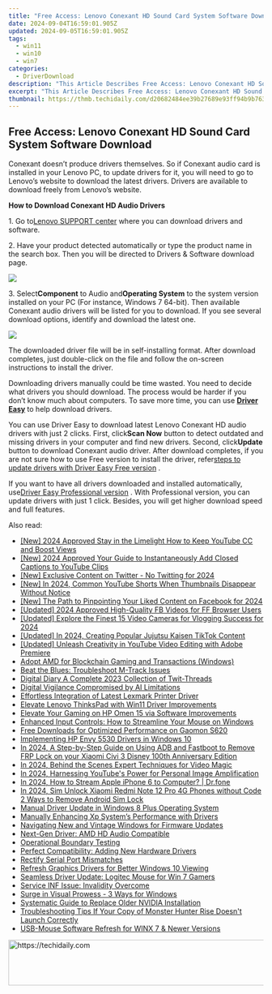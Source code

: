 ```yaml
---
title: "Free Access: Lenovo Conexant HD Sound Card System Software Download"
date: 2024-09-04T16:59:01.905Z
updated: 2024-09-05T16:59:01.905Z
tags:
  - win11
  - win10
  - win7
categories:
  - DriverDownload
description: "This Article Describes Free Access: Lenovo Conexant HD Sound Card System Software Download"
excerpt: "This Article Describes Free Access: Lenovo Conexant HD Sound Card System Software Download"
thumbnail: https://thmb.techidaily.com/d20682484ee39b27689e93ff94b9b7638592055fcb925a693073d87e930189fb.jpg
---
```


## Free Access: Lenovo Conexant HD Sound Card System Software Download

Conexant doesn’t produce drivers themselves. So if Conexant audio card is installed in your Lenovo PC, to update drivers for it, you will need to go to Lenovo’s website to download the latest drivers. Drivers are available to download freely from Lenovo’s website.  
  
 **How to Download Conexant HD Audio Drivers** 
  
1\. Go to[Lenovo SUPPORT center](https://shop-links.co/link/?exclusive=1&publisher_slug=itechdaily19598&url=http%3A%2F%2Fsupport.lenovo.com%2Fus%2Fen%2FGlobalProductSelector%3FC%3D1%26TabName%26linkTrack) where you can download drivers and software.  
   
2\. Have your product detected automatically or type the product name in the search box. Then you will be directed to Drivers & Software download page.  

  
![](https://images.drivereasy.com/wp-content/uploads/2016/06/img_5757bbfd7df2e.png)   
  
 3\. Select**Component** to Audio and**Operating System** to the system version installed on your PC (For instance, Windows 7 64-bit). Then available Conexant audio drivers will be listed for you to download. If you see several download options, identify and download the latest one.  
  
![](https://images.drivereasy.com/wp-content/uploads/2016/06/img_5757be2be3296.png)   
  
 The downloaded driver file will be in self-installing format. After download completes, just double-click on the file and follow the on-screen instructions to install the driver.   
  
 Downloading drivers manually could be time wasted. You need to decide what drivers you should download. The process would be harder if you don’t know much about computers. To save more time, you can use **[Driver Easy](https://tools.techidaily.com/drivereasy/download/)**  to help download drivers.  
  
 You can use Driver Easy to download latest Lenovo Conexant HD audio drivers with just 2 clicks. First, click**Scan Now** button to detect outdated and missing drivers in your computer and find new drivers. Second, click**Update** button to download Conexant audio driver. After download completes, if you are not sure how to use Free version to install the driver, refer[steps to update drivers with Driver Easy Free version](https://tools.techidaily.com/drivereasy/download/) .   
  
 If you want to have all drivers downloaded and installed automatically, use[Driver Easy Professional version](https://tools.techidaily.com/drivereasy/download/) . With Professional version, you can update drivers with just 1 click. Besides, you will get higher download speed and full features.

<ins class="adsbygoogle"
     style="display:block"
     data-ad-format="autorelaxed"
     data-ad-client="ca-pub-7571918770474297"
     data-ad-slot="1223367746"></ins>



<ins class="adsbygoogle"
     style="display:block"
     data-ad-client="ca-pub-7571918770474297"
     data-ad-slot="8358498916"
     data-ad-format="auto"
     data-full-width-responsive="true"></ins>

<span class="atpl-alsoreadstyle">Also read:</span>
<div><ul>
<li><a href="https://youtube-web.techidaily.com/024-approved-stay-in-the-limelight-how-to-keep-youtube-cc-and-boost-views/"><u>[New] 2024 Approved  Stay in the Limelight  How to Keep YouTube CC and Boost Views</u></a></li>
<li><a href="https://youtube-lab.techidaily.com/024-approved-your-guide-to-instantaneously-add-closed-captions-to-youtube-clips/"><u>[New] 2024 Approved  Your Guide to Instantaneously Add Closed Captions to YouTube Clips</u></a></li>
<li><a href="https://twitter-videos.techidaily.com/new-exclusive-content-on-twitter-no-twitting-for-2024/"><u>[New] Exclusive Content on Twitter - No Twitting for 2024</u></a></li>
<li><a href="https://facebook-video-footage.techidaily.com/new-in-2024-common-youtube-shorts-when-thumbnails-disappear-without-notice/"><u>[New] In 2024, Common YouTube Shorts  When Thumbnails Disappear Without Notice</u></a></li>
<li><a href="https://facebook-video-content.techidaily.com/new-the-path-to-pinpointing-your-liked-content-on-facebook-for-2024/"><u>[New] The Path to Pinpointing Your Liked Content on Facebook for 2024</u></a></li>
<li><a href="https://facebook-video-recording.techidaily.com/updated-2024-approved-high-quality-fb-videos-for-ff-browser-users/"><u>[Updated] 2024 Approved  High-Quality FB Videos for FF Browser Users</u></a></li>
<li><a href="https://fox-boxes.techidaily.com/updated-explore-the-finest-15-video-cameras-for-vlogging-success-for-2024/"><u>[Updated] Explore the Finest 15 Video Cameras for Vlogging Success for 2024</u></a></li>
<li><a href="https://tiktok-video-files.techidaily.com/updated-in-2024-creating-popular-jujutsu-kaisen-tiktok-content/"><u>[Updated] In 2024, Creating Popular Jujutsu Kaisen TikTok Content</u></a></li>
<li><a href="https://youtube-lab.techidaily.com/ed-unleash-creativity-in-youtube-video-editing-with-adobe-premiere/"><u>[Updated] Unleash Creativity in YouTube Video Editing with Adobe Premiere</u></a></li>
<li><a href="https://driver-install.techidaily.com/adopt-amd-for-blockchain-gaming-and-transactions-windows/"><u>Adopt AMD for Blockchain Gaming and Transactions (Windows)</u></a></li>
<li><a href="https://driver-install.techidaily.com/beat-the-blues-troubleshoot-m-track-issues/"><u>Beat the Blues: Troubleshoot M-Track Issues</u></a></li>
<li><a href="https://twitter-videos.techidaily.com/digital-diary-a-complete-2023-collection-of-twit-threads/"><u>Digital Diary  A Complete 2023 Collection of Twit-Threads</u></a></li>
<li><a href="https://tech-savvy.techidaily.com/digital-vigilance-compromised-by-ai-limitations/"><u>Digital Vigilance Compromised by AI Limitations</u></a></li>
<li><a href="https://driver-install.techidaily.com/effortless-integration-of-latest-lexmark-printer-driver/"><u>Effortless Integration of Latest Lexmark Printer Driver</u></a></li>
<li><a href="https://driver-install.techidaily.com/elevate-lenovo-thinkspad-with-win11-driver-improvements/"><u>Elevate Lenovo ThinksPad with Win11 Driver Improvements</u></a></li>
<li><a href="https://driver-install.techidaily.com/elevate-your-gaming-on-hp-omen-15-via-software-improvements/"><u>Elevate Your Gaming on HP Omen 15 via Software Improvements</u></a></li>
<li><a href="https://driver-install.techidaily.com/enhanced-input-controls-how-to-streamline-your-mouse-on-windows/"><u>Enhanced Input Controls: How to Streamline Your Mouse on Windows</u></a></li>
<li><a href="https://driver-install.techidaily.com/free-downloads-for-optimized-performance-on-gaomon-s620/"><u>Free Downloads for Optimized Performance on Gaomon S620</u></a></li>
<li><a href="https://driver-install.techidaily.com/implementing-hp-envy-5530-drivers-in-windows-10/"><u>Implementing HP Envy 5530 Drivers in Windows 10</u></a></li>
<li><a href="https://bypass-frp.techidaily.com/in-2024-a-step-by-step-guide-on-using-adb-and-fastboot-to-remove-frp-lock-on-your-xiaomi-civi-3-disney-100th-anniversary-edition-by-drfone-android/"><u>In 2024, A Step-by-Step Guide on Using ADB and Fastboot to Remove FRP Lock on your Xiaomi Civi 3 Disney 100th Anniversary Edition</u></a></li>
<li><a href="https://extra-information.techidaily.com/in-2024-behind-the-scenes-expert-techniques-for-video-magic/"><u>In 2024, Behind the Scenes  Expert Techniques for Video Magic</u></a></li>
<li><a href="https://youtube-stream.techidaily.com/in-2024-harnessing-youtubes-power-for-personal-image-amplification/"><u>In 2024, Harnessing YouTube's Power for Personal Image Amplification</u></a></li>
<li><a href="https://screen-mirror.techidaily.com/in-2024-how-to-stream-apple-iphone-6-to-computer-drfone-by-drfone-ios/"><u>In 2024, How to Stream Apple iPhone 6 to Computer? | Dr.fone</u></a></li>
<li><a href="https://sim-unlock.techidaily.com/in-2024-sim-unlock-xiaomi-redmi-note-12-pro-4g-phones-without-code-2-ways-to-remove-android-sim-lock-by-drfone-android/"><u>In 2024, Sim Unlock Xiaomi Redmi Note 12 Pro 4G Phones without Code 2 Ways to Remove Android Sim Lock</u></a></li>
<li><a href="https://driver-install.techidaily.com/manual-driver-update-in-windows-8-plus-operating-system/"><u>Manual Driver Update in Windows 8 Plus Operating System</u></a></li>
<li><a href="https://driver-install.techidaily.com/manually-enhancing-xp-systems-performance-with-drivers/"><u>Manually Enhancing Xp System’s Performance with Drivers</u></a></li>
<li><a href="https://driver-install.techidaily.com/navigating-new-and-vintage-windows-for-firmware-updates/"><u>Navigating New and Vintage Windows for Firmware Updates</u></a></li>
<li><a href="https://driver-install.techidaily.com/next-gen-driver-amd-hd-audio-compatible/"><u>Next-Gen Driver: AMD HD Audio Compatible</u></a></li>
<li><a href="https://driver-install.techidaily.com/operational-boundary-testing/"><u>Operational Boundary Testing</u></a></li>
<li><a href="https://driver-install.techidaily.com/perfect-compatibility-adding-new-hardware-drivers/"><u>Perfect Compatibility: Adding New Hardware Drivers</u></a></li>
<li><a href="https://driver-install.techidaily.com/rectify-serial-port-mismatches/"><u>Rectify Serial Port Mismatches</u></a></li>
<li><a href="https://driver-install.techidaily.com/refresh-graphics-drivers-for-better-windows-10-viewing/"><u>Refresh Graphics Drivers for Better Windows 10 Viewing</u></a></li>
<li><a href="https://driver-install.techidaily.com/seamless-driver-update-logitec-mouse-for-win-7-gamers/"><u>Seamless Driver Update: Logitec Mouse for Win 7 Gamers</u></a></li>
<li><a href="https://driver-error.techidaily.com/service-inf-issue-invalidity-overcome/"><u>Service INF Issue: Invalidity Overcome</u></a></li>
<li><a href="https://driver-install.techidaily.com/surge-in-visual-prowess-3-ways-for-windows/"><u>Surge in Visual Prowess - 3 Ways for Windows</u></a></li>
<li><a href="https://driver-install.techidaily.com/systematic-guide-to-replace-older-nvidia-installation/"><u>Systematic Guide to Replace Older NVIDIA Installation</u></a></li>
<li><a href="https://win-blog.techidaily.com/troubleshooting-tips-if-your-copy-of-monster-hunter-rise-doesnt-launch-correctly/"><u>Troubleshooting Tips If Your Copy of Monster Hunter Rise Doesn't Launch Correctly</u></a></li>
<li><a href="https://driver-install.techidaily.com/usb-mouse-software-refresh-for-winx-7-and-newer-versions/"><u>USB-Mouse Software Refresh for WINX 7 & Newer Versions</u></a></li>
</ul></div>

<!-- affiliate ads begin -->
<a href="https://imp.i357552.net/c/5597632/947746/11832" target="_top" id="947746">
  <img src="//a.impactradius-go.com/display-ad/11832-947746" border="0" alt="https://techidaily.com" width="728" height="90"/>
</a>
<img height="0" width="0" src="https://imp.i357552.net/i/5597632/947746/11832" style="position:absolute;visibility:hidden;" border="0" />
<!-- affiliate ads end -->